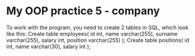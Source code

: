 # My OOP practice 5 - company
To work with the program, you need to create 2 tables in SQL, which look like this:
Create table employees(
	id int,
	name varchar(255),
	surname varchar(255),
	salary int,
	position varchar(255)
);
Create table positions(
	id int,
	name varchar(30),
	salary int
);
